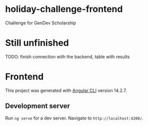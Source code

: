 # holiday-challenge-frontend
 Challenge for GenDev Scholarship

# Still unfinished
TODO: finish connection with the backend, table with results

# Frontend

This project was generated with [Angular CLI](https://github.com/angular/angular-cli) version 14.2.7.

## Development server

Run `ng serve` for a dev server. Navigate to `http://localhost:4200/`. 
